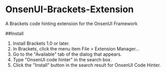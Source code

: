# OnsenUI-Brackets-Extension
A Brackets code hinting extension for the OnsenUI Framework

##Install

1. Install Brackets 1.0 or later.
2. In Brackets, click the menu item File > Extension Manager...
3. Go to the "Available" tab of the dialog that appears.
4. Type "OnsenUI code hinter" in the search box.
5. Click the "Install" button in the search result for OnsenUI Code Hinter.
